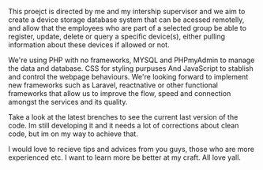 This proejct is directed by me and my intership supervisor and we aim to create a device storage database system that can be acessed remotelly, and allow that the 
employees who are part of a selected group be able to register, update, delete or query a specific device(s), either pulling information about these devices if allowed or not.

We're using PHP with no frameworks, MYSQL and PHPmyAdmin to manage the data and database. CSS for styling purpuses And JavaScript to stablish and control the webpage behaviours. 
We're looking forward to implement new frameworks such as Laravel, reactnative or other functional frameworks that allow us to improve the flow, speed 
and connection amongst the services and its quality.

Take a look at the latest brenches to see the current last version of the code. Im still developing it and it needs a lot of corrections about clean code, but im on my way to achieve that.

I would love to recieve tips and advices from you guys, those who are more experienced etc. I want to learn more be better at my craft.
All love yall.
